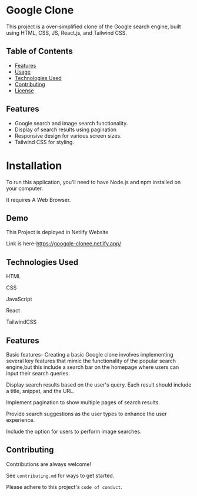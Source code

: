 # Google Clone

This project is a over-simplified clone of the Google search engine, built using HTML, CSS, JS, React.js, and Tailwind CSS.

## Table of Contents

- [Features](#features)
- [Usage](#usage)
- [Technologies Used](#technologies-used)
- [Contributing](#contributing)
- [License](#license)

## Features

- Google search and image search functionality.
- Display of search results using pagination
- Responsive design for various screen sizes.
- Tailwind CSS for styling.



# Installation
To run this application, you'll need to have Node.js and npm installed on your computer. 

It requires A Web Browser.


## Demo

This Project is deployed in Netlify Website

Link is here-https://googole-clonee.netlify.app/


## Technologies Used
HTML

CSS

JavaScript

React

TailwindCSS
## Features

Basic features-
Creating a basic Google clone involves implementing several key features that mimic the functionality of the popular search engine,but this include a search bar on the homepage where users can input their search queries.

Display search results based on the user's query.
Each result should include a title, snippet, and the URL.

Implement pagination to show multiple pages of search results.

Provide search suggestions as the user types to enhance the user experience.

Include the option for users to perform image searches.



## Contributing

Contributions are always welcome!

See `contributing.md` for ways to get started.

Please adhere to this project's `code of conduct`.

